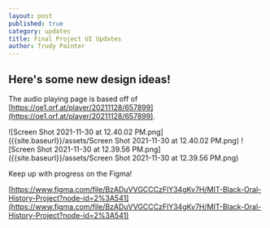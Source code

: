 ```yaml
---
layout: post
published: true
category: updates
title: Final Project UI Updates
author: Trudy Painter
---
```

## Here's some new design ideas!

The audio playing page is based off of [https://oe1.orf.at/player/20211128/657899](https://oe1.orf.at/player/20211128/657899).

![Screen Shot 2021-11-30 at 12.40.02 PM.png]({{site.baseurl}}/assets/Screen Shot 2021-11-30 at 12.40.02 PM.png)
![Screen Shot 2021-11-30 at 12.39.56 PM.png]({{site.baseurl}}/assets/Screen Shot 2021-11-30 at 12.39.56 PM.png)

Keep up with progress on the Figma!

[https://www.figma.com/file/BzADuVVGCCCzFlY34gKv7H/MIT-Black-Oral-History-Project?node-id=2%3A541](https://www.figma.com/file/BzADuVVGCCCzFlY34gKv7H/MIT-Black-Oral-History-Project?node-id=2%3A541)
